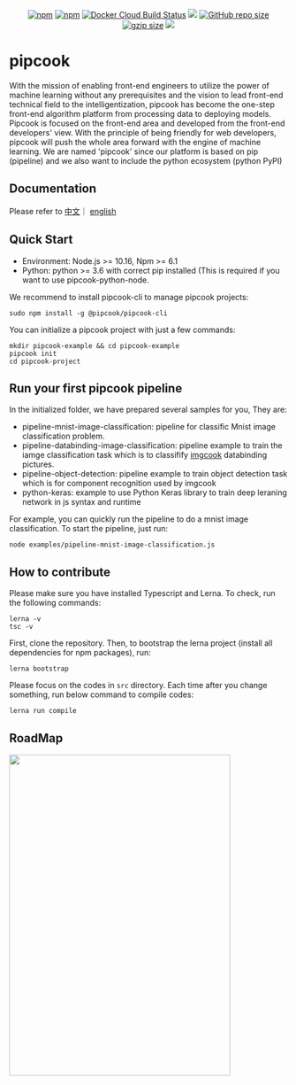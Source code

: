 <p align="center">
  <a href="https://www.npmjs.com/package/@pipcook/pipcook-core"><img alt="npm" src="https://img.shields.io/npm/dm/@pipcook/pipcook-core"></a>
  <a href="https://www.npmjs.com/package/@pipcook/pipcook-core"><img alt="npm" src="https://img.shields.io/npm/v/@pipcook/pipcook-core"></a>
  <a href="https://hub.docker.com/r/pipcook/pipcook"><img alt="Docker Cloud Build Status" src="https://img.shields.io/docker/cloud/build/pipcook/pipcook"></a>
  <a href="https://www.npmjs.com/package/rax"><img src="https://img.shields.io/npm/dm/rax.svg"></a>
  <a href="https://github.com/alibaba/pipcook"><img alt="GitHub repo size" src="https://img.shields.io/github/repo-size/alibaba/pipcook"></a>
  <a href="https://github.com/alibaba/pipcook"><img src="https://img.shields.io/github/issues/alibaba/pipcook" alt="gzip size"></a>
  <a href="https://opensource.org/licenses/Apache-2.0"> <img src="https://img.shields.io/badge/License-Apache%202.0-blue.svg"></a>
</p>

# pipcook

With the mission of enabling front-end engineers to utilize the power of machine learning without any prerequisites and the vision to lead front-end technical field to the intelligentization, pipcook has become the one-step front-end algorithm platform from processing data to deploying models. Pipcook is focused on the front-end area and developed from the front-end developers' view. With the principle of being friendly for web developers, pipcook will push the whole area forward with the engine of machine learning. We are named 'pipcook' since our platform is based on pip (pipeline) and we also want to include the python ecosystem (python PyPI)

## Documentation

Please refer to [中文](https://alibaba.github.io/pipcook/doc/pipcook%20%E6%98%AF%E4%BB%80%E4%B9%88-zh)｜ [english](https://alibaba.github.io/pipcook/doc/What%20is%20Pipcook%3F-en)

## Quick Start

- Environment: Node.js >= 10.16, Npm >= 6.1
- Python: python >= 3.6 with correct pip installed (This is required if you want to use pipcook-python-node. 

We recommend to install pipcook-cli to manage pipcook projects:
```
sudo npm install -g @pipcook/pipcook-cli
```

You can initialize a pipcook project with just a few commands:
```
mkdir pipcook-example && cd pipcook-example
pipcook init
cd pipcook-project
```


## Run your first pipcook pipeline
In the initialized folder, we have prepared several samples for you, They are:

- pipeline-mnist-image-classification: pipeline for classific Mnist image classification problem.
- pipeline-databinding-image-classification: pipeline example to train the iamge classification task which is to classifify [imgcook](https://www.imgcook.com/) databinding pictures.
- pipeline-object-detection: pipeline example to train object detection task which is for component recognition used by imgcook
- python-keras: example to use Python Keras library to train deep leraning network in js syntax and runtime

For example, you can quickly run the pipeline to do a mnist image classification. To start the pipeline, just run:
```
node examples/pipeline-mnist-image-classification.js
```

## How to contribute

Please make sure you have installed Typescript and Lerna. To check, run the following commands:
```
lerna -v
tsc -v
```

First, clone the repository. Then, to bootstrap the lerna project (install all dependencies for npm packages), run:
```
lerna bootstrap
```
Please focus on the codes in `src` directory. Each time after you change something, run below command to compile codes:
```
lerna run compile
```

## RoadMap
 <img  src="https://img.alicdn.com/tfs/TB1qsKJtkT2gK0jSZFkXXcIQFXa-824-1178.jpg"  width="400"  height="580">